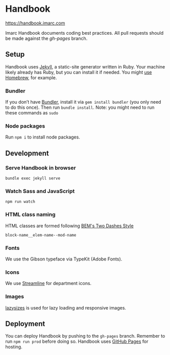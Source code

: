 # Handbook

https://handbook.imarc.com

Imarc Handbook documents coding best practices. All pull requests should be made against the *gh-pages* branch.

## Setup

Handbook uses [Jekyll](https://jekyllrb.com), a static-site generator written in Ruby. Your machine likely already has Ruby, but you can install it if needed. You might [use Homebrew](https://formulae.brew.sh/formula/ruby), for example.

### Bundler

If you don’t have [Bundler](https://rubygems.org/gems/bundler), install it via `gem install bundler` (you only need to do this once). Then run `bundle install`. Note: you might need to run these commands as `sudo`

### Node packages

Run `npm i` to install node packages.

## Development

### Serve Handbook in browser

`bundle exec jekyll serve`

### Watch Sass and JavaScript

`npm run watch`

### HTML class naming

HTML classes are formed following [BEM's Two Dashes Style](https://en.bem.info/methodology/naming-convention/#two-dashes-style)

``block-name__elem-name--mod-name``

### Fonts

We use the Gibson typeface via TypeKit (Adobe Fonts).

### Icons

We use [Streamline](https://app.streamlinehq.com/icons) for department icons.
### Images

[lazysizes](https://github.com/aFarkas/lazysizes) is used for lazy loading and responsive images.

## Deployment

You can deploy Handbook by pushing to the `gh-pages` branch. Remember to run `npm run prod` before doing so. Handbook uses [GitHub Pages](https://pages.github.com) for hosting.
